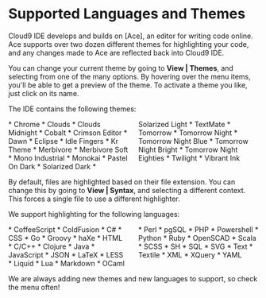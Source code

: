 # Supported Languages and Themes

<!-- video  -->

Cloud9 IDE develops and builds on [Ace], an editor for writing code online. Ace supports over two dozen different themes for highlighting your code, and any changes made to Ace are reflected back into Cloud9 IDE.

You can change your current theme by going to **View | Themes**, and selecting from one of the many options. By hovering over the menu items, you'll be able to get a preview of the theme. To activate a theme you like, just click on its name.

The IDE contains the following themes:

<div markdown="1" style="-moz-column-count: 2; -moz-column-gap: 20px; -webkit-column-count: 2; -webkit-column-gap: 20px; column-count: 2; column-gap: 20px;">
* Chrome
* Clouds
* Clouds Midnight
* Cobalt
* Crimson Editor
* Dawn
* Eclipse
* Idle Fingers
* Kr Theme
* Merbivore
* Merbivore Soft
* Mono Industrial
* Monokai
* Pastel On Dark
* Solarized Dark
* Solarized Light
* TextMate
* Tomorrow
* Tomorrow Night
* Tomorrow Night Blue
* Tomorrow Night Bright
* Tomorrow Night Eighties
* Twilight
* Vibrant Ink
</div>

By default, files are highlighted based on their file extension. You can change this by going to **View | Syntax**, and selecting a different context. This forces a single file to use a different highlighter.

We support highlighting for the following languages:

<div markdown="1" style="-moz-column-count: 2; -moz-column-gap: 20px; -webkit-column-count: 2; -webkit-column-gap: 20px; column-count: 2; column-gap: 20px;">
* CoffeeScript
* ColdFusion
* C#
* CSS
* Go
* Groovy
* haXe
* HTML
* C/C++
* Clojure
* Java
* JavaScript
* JSON
* LaTeX
* LESS
* Liquid
* Lua
* Markdown
* OCaml
* Perl
* pgSQL
* PHP
* Powershell
* Python
* Ruby
* OpenSCAD
* Scala
* SCSS
* SH
* SQL
* SVG
* Text
* Textile
* XML
* XQuery
* YAML
</div>

We are always adding new themes and new languages to support, so check the menu often!